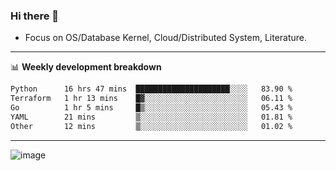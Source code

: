 ### Hi there 👋
<!-- * Daily Meditation via Leetcode/Competitive-Programming. -->
* Focus on OS/Database Kernel, Cloud/Distributed System, Literature.

-------

📊 **Weekly development breakdown**
<!--START_SECTION:waka-->

```txt
Python      16 hrs 47 mins  █████████████████████░░░░   83.90 %
Terraform   1 hr 13 mins    █▓░░░░░░░░░░░░░░░░░░░░░░░   06.11 %
Go          1 hr 5 mins     █▒░░░░░░░░░░░░░░░░░░░░░░░   05.43 %
YAML        21 mins         ▒░░░░░░░░░░░░░░░░░░░░░░░░   01.81 %
Other       12 mins         ▒░░░░░░░░░░░░░░░░░░░░░░░░   01.02 %
```

<!--END_SECTION:waka-->

-------

<!-- [![Leetcode Stats](https://leetcard.jacoblin.cool/hzhang413?font=Fira+Mono)](https://leetcode.com/fxrc) -->
![image](./cyberpunk-ghost-in-the-shell.gif)
<!--![image](./gis-archive.png)-->
